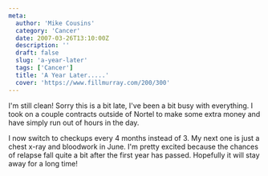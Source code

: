 ```yaml
---
meta:
  author: 'Mike Cousins'
  category: 'Cancer'
  date: 2007-03-26T13:10:00Z
  description: ''
  draft: false
  slug: 'a-year-later'
  tags: ['Cancer']
  title: 'A Year Later.....'
  cover: 'https://www.fillmurray.com/200/300'
---
```


I'm still clean! Sorry this is a bit late, I've been a bit busy with everything.
I took on a couple contracts outside of Nortel to make some extra money and have
simply run out of hours in the day.

I now switch to checkups every 4 months instead of 3. My next one is just a
chest x-ray and bloodwork in June. I'm pretty excited because the chances of
relapse fall quite a bit after the first year has passed. Hopefully it will stay
away for a long time!
